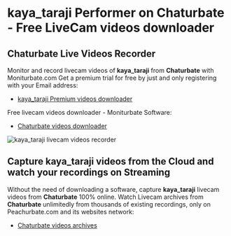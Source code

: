 # kaya_taraji Performer on Chaturbate - Free LiveCam videos downloader

## Chaturbate Live Videos Recorder

Monitor and record livecam videos of **kaya_taraji** from **Chaturbate** with Moniturbate.com
Get a premium trial for free by just and only registering with your Email address:
* [kaya_taraji Premium videos downloader](https://moniturbate.com/request-demo-licence-key.html)

Free livecam videos downloader - Moniturbate Software:
* [Chaturbate videos downloader](https://moniturbate.com/moniturbate-download-software.html)

![kaya_taraji livecam videos recorder](https://peachurnet.com/templates/moniturbate-software.png)


## Capture kaya_taraji videos from the Cloud and watch your recordings on Streaming

Without the need of downloading a software, capture **kaya_taraji** livecam videos from **Chaturbate** 100% online.
Watch Livecam archives from **Chaturbate** unlimitedly from thousands of existing recordings, only on Peachurbate.com and its websites network:
* [Chaturbate videos archives](https://peachurnet.com/)